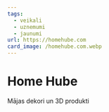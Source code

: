 ```yaml
---
tags:
  - veikali
  - uznemumi
  - jaunumi
url: https://homehube.com
card_image: /homehube.com.webp
---
```


# Home Hube

Mājas dekori un 3D produkti
